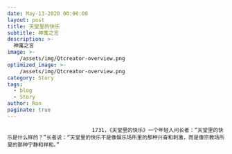 ```yaml
---
date: May-13-2020 00:00:00
layout: post
title: 天堂里的快乐
subtitle: 神寓之言
description: >-
  神寓之言
image: >-
    /assets/img/Qtcreator-overview.png
optimized_image: >-
    /assets/img/Qtcreator-overview.png
category: Story
tags:
  - blog
  - Story
author: Ron
paginate: true
---
```


							　　1731，《天堂里的快乐》一个年轻人问长者：“天堂里的快乐是什么样的？”长者说：“天堂里的快乐不是像娱乐场所里的那种兴奋和刺激，而是像宗教场所里的那种宁静和祥和。”
							
							
						